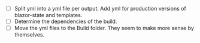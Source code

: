 - [ ] Split yml into a yml file per output.
        Add yml for production versions of blazor-state and templates.
- [ ] Determine the dependencies of the build.
- [ ] Move the yml files to the Build folder.  They seem to make more sense by themselves.